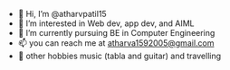 - 👋 Hi, I’m @atharvpatil15
- 👀 I’m interested in Web dev, app dev, and AIML
- 🌱 I’m currently pursuing BE in Computer Engineering
- 📫 you can reach me at atharva1592005@gmail.com 
- 🎸 other hobbies music 
     (tabla and guitar) and travelling 

<!---
atharvpatil15/atharvpatil15 is a ✨ special ✨ repository because its `README.md` (this file) appears on your GitHub profile.
You can click the Preview link to take a look at your changes.
--->
